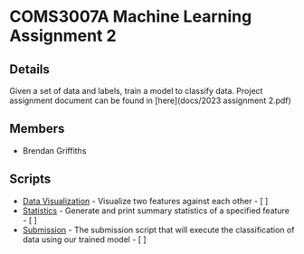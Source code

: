 # COMS3007A Machine Learning Assignment 2

## Details

Given a set of data and labels, train a model to classify data. Project assignment document can be found in [here](docs/2023 assignment 2.pdf)

## Members

* Brendan Griffiths

## Scripts

* [Data Visualization](scripts/datavis.py) - Visualize two features against each other - [ ]
* [Statistics](scripts/stats.py) - Generate and print summary statistics of a specified feature - [ ]
* [Submission](scripts/classifyall.py) - The submission script that will execute the classification of data using our trained model - [ ]
